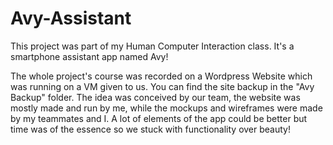 # Avy-Assistant
This project was part of my Human Computer Interaction class. It's a smartphone assistant app named Avy!

The whole project's course was recorded on a Wordpress Website which was running on a VM given to us. You can find the site backup in the "Avy Backup" folder. 
The idea was conceived by our team, the website was mostly made and run by me, while the mockups and wireframes were made by my teammates and I.
A lot of elements of the app could be better but time was of the essence so we stuck with functionality over beauty!
